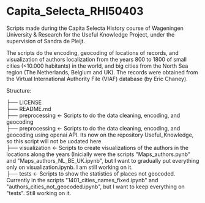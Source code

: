 # Capita_Selecta_RHI50403

Scripts made during the Capita Selecta History course of Wageningen University & Research for the Useful Knowledge Project, under the supervision of Sandra de Pleijt.

The scripts do the encoding, geocoding of locations of records, and visualization of authors localization from the years 800 to 1800 of small cities (<10.000 habitants) in the world, and big cities from the North Sea region (The Netherlands, Belgium and UK). The records were obtained from the Virtual International Authority File (VIAF) database (by Eric Chaney).

Structure:

├── LICENSE<br>
├── README.md  
├── preprocessing   <- Scripts to do the data cleaning, encoding, and geocoding<br>
├── preprocessing   <- Scripts to do the data cleaning, encoding, and geocoding using openai API. Its now on the repository Useful_Knowledge, so this script will not be uodated here <br>
├── visualization   <- Scripts to create visualizations of the authors in the locations along the years (Inicially were the scripts "Maps_authors.pynb" and "Maps_authors_NL_BE_UK.ipynb", but I want to gradually put everything only on visualization.ipynb. I am still working on it.<br>
├── tests           <- Scripts to show the statistics of places not geocoded. Currently in the scripts "1401_cities_names_fixed.ipynb" and "authors_cities_not_geocoded.ipynb", but I want to keep everything on "tests". Still working on it.  






